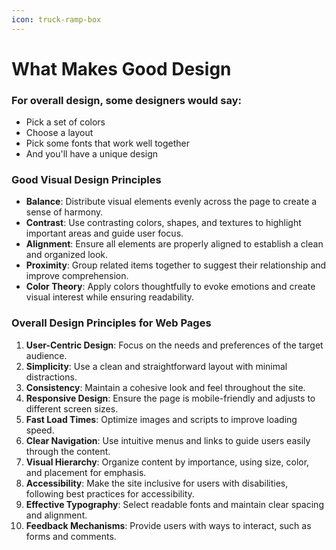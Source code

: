 ```yaml
---
icon: truck-ramp-box
---
```


# What Makes Good Design

### For overall design, some designers would say:

* Pick a set of colors
* Choose a layout
* Pick some fonts that work well together&#x20;
* And you'll have a unique design

### Good Visual Design Principles

* **Balance**: Distribute visual elements evenly across the page to create a sense of harmony.
* **Contrast**: Use contrasting colors, shapes, and textures to highlight important areas and guide user focus.
* **Alignment**: Ensure all elements are properly aligned to establish a clean and organized look.
* **Proximity**: Group related items together to suggest their relationship and improve comprehension.
* **Color Theory**: Apply colors thoughtfully to evoke emotions and create visual interest while ensuring readability.

### Overall Design Principles for Web Pages

1. **User-Centric Design**: Focus on the needs and preferences of the target audience.
2. **Simplicity**: Use a clean and straightforward layout with minimal distractions.
3. **Consistency**: Maintain a cohesive look and feel throughout the site.
4. **Responsive Design**: Ensure the page is mobile-friendly and adjusts to different screen sizes.
5. **Fast Load Times**: Optimize images and scripts to improve loading speed.
6. **Clear Navigation**: Use intuitive menus and links to guide users easily through the content.
7. **Visual Hierarchy**: Organize content by importance, using size, color, and placement for emphasis.
8. **Accessibility**: Make the site inclusive for users with disabilities, following best practices for accessibility.
9. **Effective Typography**: Select readable fonts and maintain clear spacing and alignment.
10. **Feedback Mechanisms**: Provide users with ways to interact, such as forms and comments.
